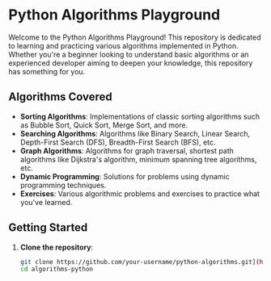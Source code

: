 # Python Algorithms Playground

Welcome to the Python Algorithms Playground! This repository is dedicated to learning and practicing various algorithms implemented in Python. Whether you're a beginner looking to understand basic algorithms or an experienced developer aiming to deepen your knowledge, this repository has something for you.

## Algorithms Covered

- **Sorting Algorithms**: Implementations of classic sorting algorithms such as Bubble Sort, Quick Sort, Merge Sort, and more.
- **Searching Algorithms**: Algorithms like Binary Search, Linear Search, Depth-First Search (DFS), Breadth-First Search (BFS), etc.
- **Graph Algorithms**: Algorithms for graph traversal, shortest path algorithms like Dijkstra's algorithm, minimum spanning tree algorithms, etc.
- **Dynamic Programming**: Solutions for problems using dynamic programming techniques.
- **Exercises**: Various algorithmic problems and exercises to practice what you've learned.

## Getting Started

1. **Clone the repository**:

   ```bash
   git clone https://github.com/your-username/python-algorithms.git](https://github.com/adrielkirch/algorithms-python)
   cd algorithms-python
